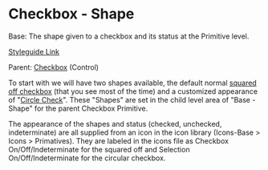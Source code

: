 # Checkbox - Shape

Base: The shape given to a checkbox and its status at the Primitive level.

[Styleguide Link](https://zpl.io/brAxME1)

Parent: [Checkbox](https://github.com/able-app/docs/blob/b10f6d1205bbfb1cddfd150d1390ba848812d9d0/controls/%CE%B5%20elements/checkbox/checkbox.md) (Control)

To start with we will have two shapes available, the default normal [squared off checkbox](https://zpl.io/brAxME1) (that you see most of the time) and a customized appearance of "[Circle Check](https://zpl.io/anBGkKv)". These "Shapes" are set in the child level area of "Base - Shape" for the parent Checkbox Primitive.

The appearance of the shapes and status (checked, unchecked, indeterminate) are all supplied from an icon in the icon library (Icons-Base > Icons > Primatives). They are labeled in the icons file as Checkbox On/Off/Indeterminate for the squared off and Selection On/Off/Indeterminate for the circular checkbox.